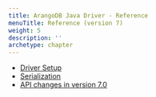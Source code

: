 ```yaml
---
title: ArangoDB Java Driver - Reference
menuTitle: Reference (version 7)
weight: 5
description: ''
archetype: chapter
---
```

- [Driver Setup](driver-setup.md)
- [Serialization](serialization.md)
- [API changes in version 7.0](changes-in-version-7.md)
